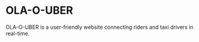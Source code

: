 # OLA-O-UBER
OLA-O-UBER is a user-friendly website connecting riders and taxi drivers in real-time.
